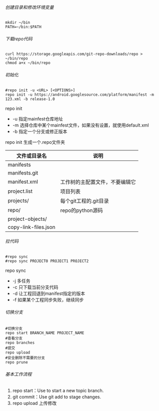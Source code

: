 ###### 创建目录和修改环境变量

```shell
mkdir ~/bin
PATH=~/bin:$PATH
```

###### 下载repo代码

```shell
curl https://storage.googleapis.com/git-repo-downloads/repo > ~/bin/repo
chmod a+x ~/bin/repo
```

###### 初始化

```shell
#repo init -u <URL> [<OPTIONS>]
repo init -u https://android.googlesource.com/platform/manifest -m 123.xml -b release-1.0 
```

repo init

- -u 指定mainfest仓库地址
- -m 选择仓库中某个mainfest文件，如果没有设置，就使用default.xml
- -b 指定一个分支或修正版本

repo init 生成一个.repo文件夹

| 文件或目录名         | 说明                           |
| -------------------- | ------------------------------ |
| manifests            |                                |
| manifests.git        |                                |
| manifest.xml         | 工作树的主配置文件，不要编辑它 |
| project.list         | 项目列表                       |
| projects/            | 每个git工程的.git目录          |
| repo/                | repo的python源码               |
| project-objects/     |                                |
| copy-link-files.json |                                |

###### 拉代码

```shell
#repo sync
#repo sync PROJECT0 PROJECT1 PROJECT2
```

repo sync

- -j <numbers> 多任务
- -c 只下载当前分支代码
- -d 让工程回退到manifest指定的版本
- -f 如果某个工程同步失败，继续同步

###### 切换分支

```shell
#切换分支
repo start BRANCH_NAME PROJECT_NAME
#查看分支
repo branches
#提交
repo upload
#安全删除不需要的分支
repo prune
```



###### 基本工作流程

1. repo start：Use to start a new topic branch.
2. git commit：Use git add to stage changes.
3. repo upload 上传修改